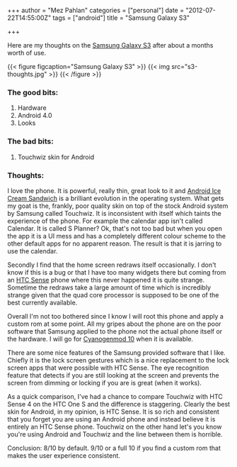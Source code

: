 +++
author = "Mez Pahlan"
categories = ["personal"]
date = "2012-07-22T14:55:00Z"
tags = ["android"]
title = "Samsung Galaxy S3"

+++

Here are my thoughts on the [Samsung Galaxy
S3](http://www.samsung.com/uk/consumer/mobile-devices/smartphones/android/GT-I9300MBDBTU) after about a months worth of
use.

{{< figure figcaption="Samsung Galaxy S3" >}}
    {{< img src="s3-thoughts.jpg" >}}
{{< /figure >}}

<!--more-->

### The good bits:

1. Hardware  
2. Android 4.0  
3. Looks  

### The bad bits:

1. Touchwiz skin for Android

### Thoughts:

I love the phone. It is powerful, really thin, great look to it and [Android Ice Cream
Sandwich](http://www.android.com/about/ice-cream-sandwich/) is a brilliant evolution in the operating system. What gets
my goat is the, frankly, poor quality skin on top of the stock Android system by Samsung called Touchwiz. It is
inconsistent with itself which taints the experience of the phone. For example the calendar app isn't called Calendar.
It is called S Planner? Ok, that's not too bad but when you open the app it is a UI mess and has a completely different
colour scheme to the other default apps for no apparent reason. The result is that it is jarring to use the calendar.

Secondly I find that the home screen redraws itself occasionally. I don't know if this is a bug or that I have too many
widgets there but coming from an [HTC Sense](https://www.htcsense.com/) phone where this never happened it is quite
strange. Sometime the redraws take a large amount of time which is incredibly strange given that the quad core processor
is supposed to be one of the best currently available.

Overall I'm not too bothered since I know I will root this phone and apply a custom rom at some point. All my gripes
about the phone are on the poor software that Samsung applied to the phone not the actual phone itself or the hardware.
I will go for [Cyanogenmod 10](http://www.cyanogenmod.com/) when it is available.

There are some nice features of the Samsung provided software that I like. Chiefly it is the lock screen gestures which
is a nice replacement to the lock screen apps that were possible with HTC Sense. The eye recognition feature that
detects if you are still looking at the screen and prevents the screen from dimming or locking if you are is great (when
it works).

As a quick comparison, I've had a chance to compare Touchwiz with HTC Sense 4 on the HTC One S and the difference is
staggering. Clearly the best skin for Android, in my opinion, is HTC Sense. It is so rich and consistent that you forget
you are using an Android phone and instead believe it is entirely an HTC Sense phone. Touchwiz on the other hand let's
you know you're using Android and Touchwiz and the line between them is horrible.

Conclusion: 8/10 by default. 9/10 or a full 10 if you find a custom rom that makes the user experience consistent.
